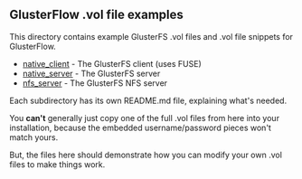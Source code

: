 GlusterFlow .vol file examples
------------------------------

This directory contains example GlusterFS .vol files and .vol file snippets
for GlusterFlow.

* [native_client](https://github.com/justinclift/glusterflow/tree/master/vol_files/native_client) - The GlusterFS client (uses FUSE)
* [native_server](https://github.com/justinclift/glusterflow/tree/master/vol_files/native_server) - The GlusterFS server
* [nfs_server](https://github.com/justinclift/glusterflow/tree/master/vol_files/nfs_server) - The GlusterFS NFS server

Each subdirectory has its own README.md file, explaining what's needed.

You __can't__ generally just copy one of the full .vol files from here into
your installation, because the embedded username/password pieces won't match
yours.

But, the files here should demonstrate how you can modify your own .vol files
to make things work.
